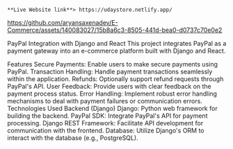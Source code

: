                                                                                    **Live Website link**> https://udaystore.netlify.app/

https://github.com/aryansaxenadev/E-Commerce/assets/140083027/15b8a6c3-8505-441d-bea0-d0737c70e0e2

PayPal Integration with Django and React
This project integrates PayPal as a payment gateway into an e-commerce platform built with Django and React.

Features
Secure Payments: Enable users to make secure payments using PayPal.
Transaction Handling: Handle payment transactions seamlessly within the application.
Refunds: Optionally support refund requests through PayPal's API.
User Feedback: Provide users with clear feedback on the payment process status.
Error Handling: Implement robust error handling mechanisms to deal with payment failures or communication errors.
Technologies Used
Backend (Django)
Django: Python web framework for building the backend.
PayPal SDK: Integrate PayPal's API for payment processing.
Django REST Framework: Facilitate API development for communication with the frontend.
Database: Utilize Django's ORM to interact with the database (e.g., PostgreSQL).
